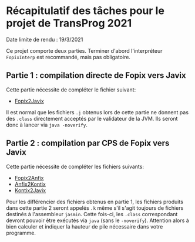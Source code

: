 Récapitulatif des tâches pour le projet de TransProg 2021
=========================================================

Date limite de rendu : 19/3/2021

Ce projet comporte deux parties. Terminer d'abord l'interpréteur `FopixInterp` est recommandé, mais pas obligatoire.

## Partie 1 : compilation directe de Fopix vers Javix

Cette partie nécessite de compléter le fichier suivant:

- [Fopix2Javix](../src/main/scala/trac/transl/Fopix2Javix.scala)

Il est normal que les fichiers `.j` obtenus lors de cette partie ne donnent pas des `.class` directement acceptés par le validateur de la JVM. Ils seront donc à lancer via `java -noverify`.

## Partie 2 : compilation par CPS de Fopix vers Javix

Cette partie nécessite de compléter les fichiers suivants:

- [Fopix2Anfix](../src/main/scala/trac/transl/Fopix2Anfix.scala)
- [Anfix2Kontix](../src/main/scala/trac/transl/Anfix2Kontix.scala)
- [Kontix2Javix](../src/main/scala/trac/transl/Kontix2Javix.scala)

Pour les différencier des fichiers obtenus en partie 1, les fichiers produits dans cette partie 2 seront appelés `.k` même s'il s'agit toujours de fichiers destinés à l'assembleur `jasmin`. Cette fois-ci, les `.class` correspondant devront pouvoir être exécutés via `java` (sans le `-noverify`). Attention alors à bien calculer et indiquer la hauteur de pile nécessaire dans votre programme.
